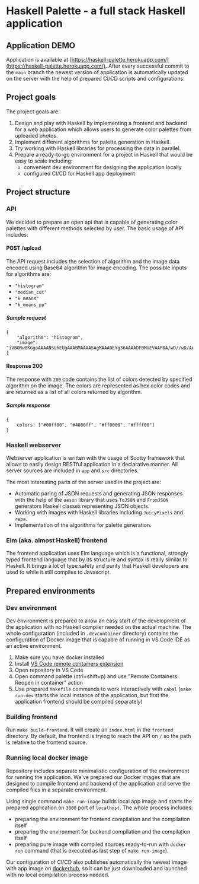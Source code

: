 # Haskell Palette - a full stack Haskell application

## Application DEMO

Application is available at [https://haskell-palette.herokuapp.com/](https://haskell-palette.herokuapp.com/).
After every successful commit to the `main` branch the newest version of application is automatically updated
on the server with the help of prepared CI/CD scripts and configurations.

## Project goals

The project goals are:
1. Design and play with Haskell by implementing a frontend and backend for a web application which allows 
   users to generate color palettes from uploaded photos.
2. Implement different algorithms for palette generation in Haskell.
3. Try working with Haskell libraries for processing the data in parallel.
4. Prepare a ready-to-go environment for a project in Haskell that would be easy to scale including:
   - convenient dev environment for designing the application locally
   - configured CI/CD for Haskell app deployment

## Project structure

### API

We decided to prepare an open api that is capable of generating color palettes with different 
methods selected by user. The basic usage of API includes:

#### POST /upload

The API request includes the selection of algorithm and the image data encoded using Base64 algorithm
for image encoding.
The possible inputs for algorithms are:
- `"histogram"`
- `"median_cut"`
- `"k_means"`
- `"k_means_pp"`

##### Sample request
```
{
    "algorithm": "histogram",
    "image": "iVBORw0KGgoAAAANSUhEUgAAABMAAAASAgMAAADEYg36AAAADFBMVEVAAP8A/wD//wD/AABSvgk5AAAAIUlEQVR4nGNgYAgNDWEgg0wNYfj//+qqFUDyFQ7yFyoJADGDK+gsHi98AAAAAElFTkSuQmCC"
}
```

#### Response 200

The response with `200` code contains the list of colors detected by specified algorithm on the image.
The colors are represented as hex color codes and are returned as a list of all colors returned by algorithm. 

##### Sample response
```
{
    colors: ["#00ff00", "#4000ff", "#ff0000", "#ffff00"]
}
```

### Haskell webserver

Webserver application is written with the usage of Scotty framework that allows to easily design 
RESTful application in a declarative manner. All server sources are included in `app` and `src` directories.

The most interesting parts of the server used in the project are: 
- Automatic paring of JSON requests and generating JSON responses with the help of the `aeson` library
  that uses `ToJSON` and `FromJSON` generators Haskell classes representing JSON objects.
- Working with images with Haskell libraries including `JuicyPixels` and `repa`.
- Implementation of the algorithms for palette generation.

### Elm (aka. almost Haskell) frontend

The frontend application uses Elm language which is a functional, strongly typed frontend language
that by its structure and syntax is really similar to Haskell. It brings a lot of type safety
and purity that Haskell developers are used to while it still compiles to Javascript.

## Prepared environments

### Dev environment

Dev environment is prepared to allow an easy start of the development of the application with no Haskell
compiler needed on the actual machine. The whole configuration (included in `.devcontainer` directory)
contains the configuration of Docker image that is capable of running in VS Code IDE as an active 
environment.

1. Make sure you have docker installed
2. Install [VS Code remote containers extension](https://marketplace.visualstudio.com/items?itemName=ms-vscode-remote.remote-containers)
3. Open repository in VS Code
4. Open command palette (ctrl+shift+p) and use "Remote Containers: Reopen in container" action
5. Use prepared `Makefile` commands to work interactively with `cabal` (`make run-dev` starts the local
   instance of the application, but first the application frontend should be compiled separately)

### Building frontend

Run `make build-frontend`. It will create an `index.html` in the `frontend` directory.
By default, the frontend is trying to reach the API on `/` so the path is relative to the frontend source.

### Running local docker image

Repository includes separate minimalistic configuration of the environment for running the application.
We've prepared our Docker images that are designed to compile frontend and backend of the application
and serve the compiled files in a separate environment.

Using single command `make run-image` builds local app image and starts the prepared application on `3000`
port of `localhost`. The whole process includes:
- preparing the environment for frontend compilation and the compilation itself
- preparing the environment for backend compilation and the compilation itself
- preparing pure image with compiled sources ready-to-run with `docker run` command (that is executed as last step
  of `make run-image`).

Our configuration of CI/CD also publishes automatically the newest image with app image on 
[dockerhub,](https://hub.docker.com/r/zpf2022/haskell-palette) so it can be just downloaded and 
launched with no local compilation process needed.
